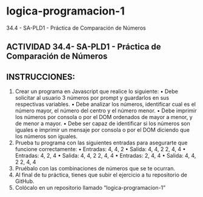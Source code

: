# logica-programacion-1
34.4 - SA-PLD1 - Práctica de Comparación de Números

## ACTIVIDAD 34.4- SA-PLD1 - Práctica de Comparación de Números

## INSTRUCCIONES:
1. Crear un programa en Javascript que realice lo siguiente:
    • Debe solicitar al usuario 3 números por prompt y guardarlos en sus respectivas variables.
    • Debe analizar los números, identificar cual es el número mayor, el número del centro y el número menor.
    • Debe imprimir los números por consola o por el DOM ordenados de mayor a menor, y de menor a mayor.
    • Debe ser capaz de identificar si los números son iguales e imprimir un mensaje por consola o por el DOM diciendo que los números son iguales.
2. Prueba tu programa con las siguientes entradas para asegurarte que funcione correctamente:
    • Entradas: 
        4, 4, 2
    • Salida:
        4, 4, 2
        2, 4, 4
    • Entradas: 
        4, 2, 4
    • Salida:
        4, 4, 2
        2, 4, 4
    • Entradas: 
        2, 4, 4
    • Salida:
        4, 4, 2
        2, 4, 4
3. Pruébalo con las combinaciones de números que se te ocurran.
4. Al final de tu práctica, tienes que subir el ejercicio a tu repositorio de GitHub.
5. Colócalo en un repositorio llamado “logica-programacion-1”


